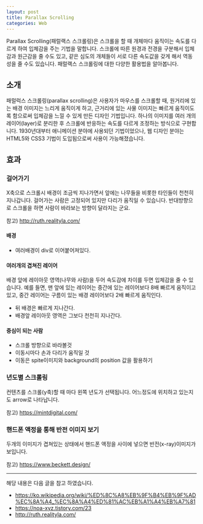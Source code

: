 ```yaml
---
layout: post
title: Parallax Scrolling
categories: Web
---
```


Parallax Scrolling(패럴랙스 스크롤링)은 스크롤을 할 때 개체마다 움직이는 속도를 다르게 하여 입체감을 주는 기법을 말합니다. 스크롤에 따른 원경과 전경을 구분해서 입체감과 원근감을 줄 수도 있고, 같은 심도의 개체들이 서로 다른 속도값을 갖게 해서 역동성을 줄 수도 있습니다. 패럴랙스 스크롤링에 대한 다양한 활용법을 알아봅니다.

## 소개

패럴럭스 스크롤링(parallax scrolling)은 사용자가 마우스를 스크롤할 때, 원거리에 있는 배경 이미지는 느리게 움직이게 하고, 근거리에 있는 사물 이미지는 빠르게 움직이도록 함으로써 입체감을 느낄 수 있게 만든 디자인 기법입니다. 하나의 이미지를 여러 개의 레이어(layer)로 분리한 후 스크롤에 반응하는 속도를 다르게 조정하는 방식으로 구현합니다. 1930년대부터 애니메이션 분야에 사용되던 기법이었으나, 웹 디자인 분야는 HTML5와 CSS3 기법이 도입됨으로써 사용이 가능해졌습니다.

## 효과

### 걸어가기

X축으로 스크롤시 배경이 조금씩 지나가면서 앞에는 나무들을 비롯한 타인들이 천천히 지나갑니다. 걸어가는 사람은 고정되어 있지만 다리가 움직일 수 있습니다. 반대방향으로 스크롤을 하면 사람이 바라보는 방향이 달라지는 군요.

참고) http://ruth.realityla.com/

#### 배경

- 여러배경이 div로 이어붙어져있다.

#### 여러개의 겹쳐진 레이어

배경 앞에 레이아웃 영역(나무와 사람)을 두어 속도감에 차이를 두면 입체감을 줄 수 있습니다. 예를 들면, 맨 앞에 있는 레이어는 중간에 있는 레이어보다 8배 빠르게 움직이고 있고, 중간 레이어는 구름이 있는 배경 레이어보다 2배 빠르게 움직인다.

- 뒤 배경은 빠르게 지나간다.
- 배경앞 레이아웃 영역은 그보다 천천히 지나간다.

#### 중심이 되는 사람

- 스크롤 방향으로 바라볼것
- 이동시마다 손과 다리가 움직일 것
- 이동은 spite이미지와 background의 position 값을 활용하기

### 년도별 스크롤링

컨텐츠를 스크롤(y축)할 때 마다 왼쪽 년도가 선택됩니다. 어느정도에 위치하고 있는지도 arrow로 나타납니다.

참고) https://mintdigital.com/

### 핸드폰 액정을 통해 반전 이미지 보기

두개의 이미지가 겹쳐있는 상태에서 핸드폰 액정을 사이에 넣으면 반전(x-ray)이미지가 보입니다.

참고) https://www.beckett.design/

---

해당 내용은 다음 글을 참고 하였습니다.

- https://ko.wikipedia.org/wiki/%ED%8C%A8%EB%9F%B4%EB%9F%AD%EC%8A%A4_%EC%8A%A4%ED%81%AC%EB%A1%A4%EB%A7%81
- https://noa-xyz.tistory.com/23
- http://ruth.realityla.com/
